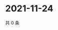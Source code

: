 # 2021-11-24

共 0 条

<!-- BEGIN WEIBO -->
<!-- 最后更新时间 Wed Nov 24 2021 06:14:20 GMT+0800 (China Standard Time) -->

<!-- END WEIBO -->

